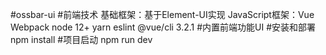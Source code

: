 #ossbar-ui
#前端技术
基础框架：基于Element-UI实现
JavaScript框架：Vue
Webpack
node 12+
yarn
eslint
@vue/cli 3.2.1
#内置前端功能UI
#安装和部署
npm install
#项目启动
npm run dev